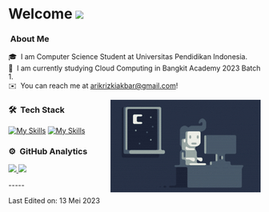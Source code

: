 <h1>
  Welcome
  <img src="https://media.giphy.com/media/hvRJCLFzcasrR4ia7z/giphy.gif" width="30px"/>
</h1>

<!-- ## 👋 &nbsp;Hello! -->

### &nbsp;About Me

🎓 &nbsp;I am Computer Science Student at Universitas Pendidikan Indonesia.\
🌱 &nbsp;I am currently studying Cloud Computing in Bangkit Academy 2023 Batch 1.\
✉️ &nbsp;You can reach me at arikrizkiakbar@gmail.com!

<img alt="Night Coding" src="https://raw.githubusercontent.com/AVS1508/AVS1508/master/assets/Night-Coding.gif" align="right"/>

### 🛠 &nbsp;Tech Stack

[![My Skills](https://skills.thijs.gg/icons?i=js,html,css,c,java,py)](https://skills.thijs.gg)
[![My Skills](https://skills.thijs.gg/icons?i=php,laravel,nodejs,postgres)](https://skills.thijs.gg)

### ⚙️ &nbsp;GitHub Analytics

<p align="start">
<a href="https://github.com/arik147">
  <img height="180em" src="https://github-readme-stats-eight-theta.vercel.app/api?username=arik147&show_icons=true&theme=algolia&include_all_commits=true&count_private=true"/>
</a>
  <a href="https://github.com/arik147">
  <img height="180em" src="https://github-readme-stats-eight-theta.vercel.app/api/top-langs/?username=arik147&layout=compact&langs_count=9&theme=algolia"/>
</a>
</p>
-----

Last Edited on: 13 Mei 2023

